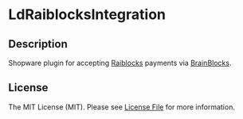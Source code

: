 # LdRaiblocksIntegration
## Description
Shopware plugin for accepting [Raiblocks](https://raiblocks.net/) payments via [BrainBlocks](https://brainblocks.io).

## License

The MIT License (MIT). Please see [License File](LICENSE) for more information.